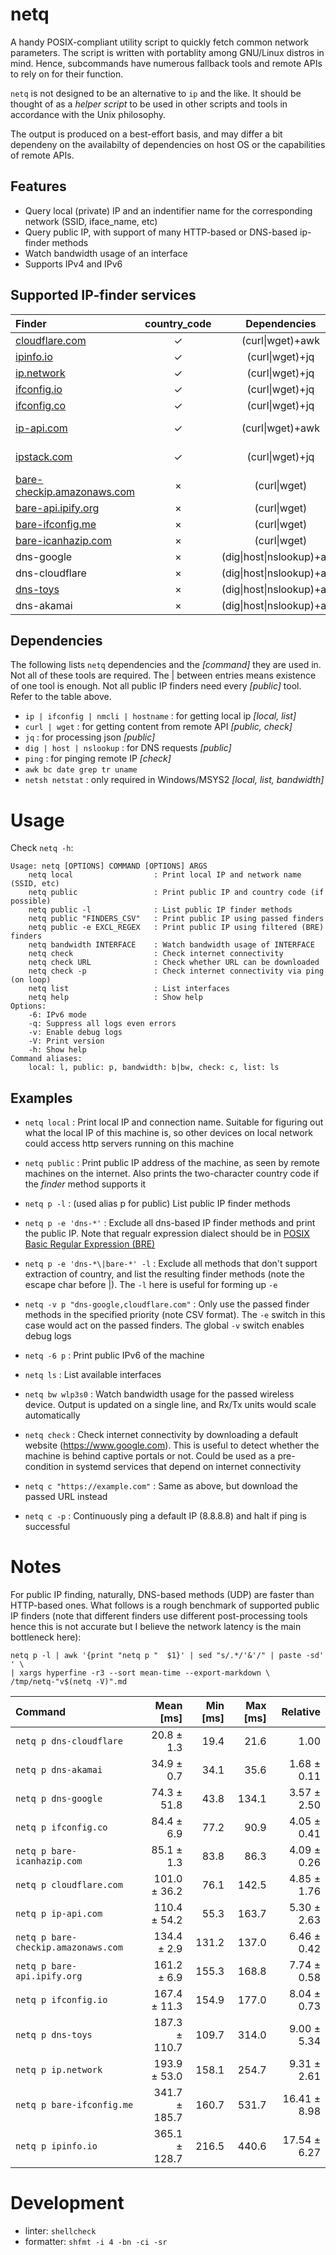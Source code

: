 # netq
A handy POSIX-compliant utility script to quickly fetch common network
parameters. The script is written with portablity among GNU/Linux distros in
mind. Hence, subcommands have numerous fallback tools and remote APIs to rely on
for their function.

`netq` is not designed to be an alternative to `ip` and the like. It should be
thought of as a _helper script_ to be used in other scripts and tools in
accordance with the Unix philosophy.

The output is produced on a best-effort basis, and may differ a bit dependeny on
the availabilty of dependencies on host OS or the capabilities of remote APIs.

## Features
- Query local (private) IP and an indentifier name for the corresponding network
  (SSID, iface_name, etc)
- Query public IP, with support of many HTTP-based or DNS-based ip-finder
  methods
- Watch bandwidth usage of an interface
- Supports IPv4 and IPv6

## Supported IP-finder services
| Finder                                                      | country_code | Dependencies              | Notes            |
|:------------------------------------------------------------|:------------:|:-------------------------:|:----------------:|
| [cloudflare.com](https://cloudflare.com/cdn-cgi/trace)      | ✓            | (curl\|wget)+awk          |                  |
| [ipinfo.io](https://ipinfo.io)                              | ✓            | (curl\|wget)+jq           |                  |
| [ip.network](https://ip.network)                            | ✓            | (curl\|wget)+jq           |                  |
| [ifconfig.io](https://ifconfig.io)                          | ✓            | (curl\|wget)+jq           |                  |
| [ifconfig.co](https://ifconfig.co)                          | ✓            | (curl\|wget)+jq           |                  |
| [ip-api.com](https://ip-api.com)                            | ✓            | (curl\|wget)+awk          | Plain HTTP       |
| [ipstack.com](https://ipstack.com)                          | ✓            | (curl\|wget)+jq           | Requires API_KEY |
| [bare-checkip.amazonaws.com](https://checkip.amazonaws.com) | ×            | (curl\|wget)              |                  |
| [bare-api.ipify.org](https://api.ipify.org)                 | ×            | (curl\|wget)              |                  |
| [bare-ifconfig.me](https://ifconfig.me)                     | ×            | (curl\|wget)              |                  |
| [bare-icanhazip.com](https://icanhazip.com)                 | ×            | (curl\|wget)              |                  |
| dns-google                                                  | ×            | (dig\|host\|nslookup)+awk |                  |
| dns-cloudflare                                              | ×            | (dig\|host\|nslookup)+awk |                  |
| [dns-toys](https://www.dns.toys/)                           | ×            | (dig\|host\|nslookup)+awk |                  |
| dns-akamai                                                  | ×            | (dig\|host\|nslookup)+awk |                  |


## Dependencies
The following lists `netq` dependencies and the _[command]_ they are used in. Not
all of these tools are required. The | between entries means existence of one
tool is enough. Not all public IP finders need every _[public]_ tool. Refer to the
table above.

- `ip | ifconfig | nmcli | hostname` : for getting local ip _[local, list]_
- `curl | wget` : for getting content from remote API _[public, check]_
- `jq` : for processing json _[public]_
- `dig | host | nslookup` : for DNS requests _[public]_
- `ping` : for pinging remote IP _[check]_
- `awk bc date grep tr uname`
- `netsh netstat` : only required in Windows/MSYS2 _[local, list, bandwidth]_


# Usage
Check `netq -h`:
```console
Usage: netq [OPTIONS] COMMAND [OPTIONS] ARGS
    netq local                  : Print local IP and network name (SSID, etc)
    netq public                 : Print public IP and country code (if possible)
    netq public -l              : List public IP finder methods
    netq public "FINDERS_CSV"   : Print public IP using passed finders
    netq public -e EXCL_REGEX   : Print public IP using filtered (BRE) finders
    netq bandwidth INTERFACE    : Watch bandwidth usage of INTERFACE
    netq check                  : Check internet connectivity
    netq check URL              : Check whether URL can be downloaded
    netq check -p               : Check internet connectivity via ping (on loop)
    netq list                   : List interfaces
    netq help                   : Show help
Options:
    -6: IPv6 mode
    -q: Suppress all logs even errors
    -v: Enable debug logs
    -V: Print version
    -h: Show help
Command aliases:
    local: l, public: p, bandwidth: b|bw, check: c, list: ls
```

## Examples
- `netq local` : Print local IP and connection name. Suitable for figuring out
  what the local IP of this machine is, so other devices on local network could
  access http servers running on this machine
  
- `netq public` : Print public IP address of the machine, as seen by remote
  machines on the internet. Also prints the two-character country code if the
  _finder_ method supports it
  
- `netq p -l` : (used alias p for public) List public IP finder methods

- `netq p -e 'dns-*'` : Exclude all dns-based IP finder methods and print the
  public IP. Note that regualr expression dialect should be in [POSIX Basic
  Regular Expression
  (BRE)](https://en.wikibooks.org/wiki/Regular_Expressions/POSIX_Basic_Regular_Expressions)
  
- `netq p -e 'dns-*\|bare-*' -l` : Exclude all methods that don't support
  extraction of country, and list the resulting finder methods (note the escape
  char before |). The `-l` here is useful for forming up `-e`
  
- `netq -v p "dns-google,cloudflare.com"` : Only use the passed finder methods
  in the specified priority (note CSV format). The `-e` switch in this case
  would act on the passed finders. The global `-v` switch enables debug logs
  
- `netq -6 p` : Print public IPv6 of the machine
  
- `netq ls` : List available interfaces

- `netq bw wlp3s0` : Watch bandwidth usage for the passed wireless
  device. Output is updated on a single line, and Rx/Tx units would scale
  automatically

- `netq check` : Check internet connectivity by downloading a default website
  (https://www.google.com). This is useful to detect whether the machine is
  behind captive portals or not. Could be used as a pre-condition in systemd
  services that depend on internet connectivity

- `netq c "https://example.com"` : Same as above, but download the passed
  URL instead
  
- `netq c -p` : Continuously ping a default IP (8.8.8.8) and halt if ping is
  successful


# Notes
For public IP finding, naturally, DNS-based methods (UDP) are faster than
HTTP-based ones. What follows is a rough benchmark of supported public IP
finders (note that different finders use different post-processing tools hence
this is not accurate but I believe the network latency is the main bottleneck
here):

```shell
netq p -l | awk '{print "netq p "  $1}' | sed "s/.*/'&'/" | paste -sd' ' \
| xargs hyperfine -r3 --sort mean-time --export-markdown \
/tmp/netq-"v$(netq -V)".md
```

| Command                             |     Mean [ms] | Min [ms] | Max [ms] |     Relative |
|:------------------------------------|--------------:|---------:|---------:|-------------:|
| `netq p dns-cloudflare`             |    20.8 ± 1.3 |     19.4 |     21.6 |         1.00 |
| `netq p dns-akamai`                 |    34.9 ± 0.7 |     34.1 |     35.6 |  1.68 ± 0.11 |
| `netq p dns-google`                 |   74.3 ± 51.8 |     43.8 |    134.1 |  3.57 ± 2.50 |
| `netq p ifconfig.co`                |    84.4 ± 6.9 |     77.2 |     90.9 |  4.05 ± 0.41 |
| `netq p bare-icanhazip.com`         |    85.1 ± 1.3 |     83.8 |     86.3 |  4.09 ± 0.26 |
| `netq p cloudflare.com`             |  101.0 ± 36.2 |     76.1 |    142.5 |  4.85 ± 1.76 |
| `netq p ip-api.com`                 |  110.4 ± 54.2 |     55.3 |    163.7 |  5.30 ± 2.63 |
| `netq p bare-checkip.amazonaws.com` |   134.4 ± 2.9 |    131.2 |    137.0 |  6.46 ± 0.42 |
| `netq p bare-api.ipify.org`         |   161.2 ± 6.9 |    155.3 |    168.8 |  7.74 ± 0.58 |
| `netq p ifconfig.io`                |  167.4 ± 11.3 |    154.9 |    177.0 |  8.04 ± 0.73 |
| `netq p dns-toys`                   | 187.3 ± 110.7 |    109.7 |    314.0 |  9.00 ± 5.34 |
| `netq p ip.network`                 |  193.9 ± 53.0 |    158.1 |    254.7 |  9.31 ± 2.61 |
| `netq p bare-ifconfig.me`           | 341.7 ± 185.7 |    160.7 |    531.7 | 16.41 ± 8.98 |
| `netq p ipinfo.io`                  | 365.1 ± 128.7 |    216.5 |    440.6 | 17.54 ± 6.27 |


# Development
- linter: `shellcheck`
- formatter: `shfmt -i 4 -bn -ci -sr`

